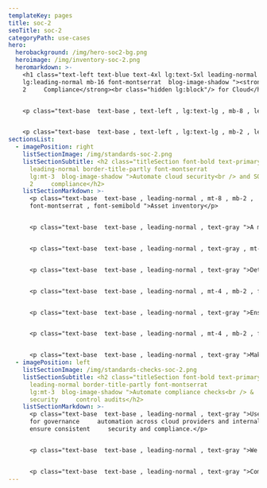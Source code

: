 ```yaml
---
templateKey: pages
title: soc-2
seoTitle: soc-2
categoryPath: use-cases
hero:
  herobackground: /img/hero-soc2-bg.png
  heroimage: /img/inventory-soc-2.png
  heromarkdown: >-
    <h1 class="text-left text-blue text-4xl lg:text-5xl leading-normal
    lg:leading-normal mb-16 font-montserrat  blog-image-shadow "><strong>SOC
    2     Compliance</strong><br class="hidden lg:block"/> for Cloud</h1>


    <p class="text-base  text-base , text-left , lg:text-lg , mb-8 , leading-relaxed , text-gray ">Cyscale offers a powerful set of technical controls helping you prepare for a SOC 2 audit in areas such as security, availability, processing integrity, confidentiality and privacy.</p>


    <p class="text-base  text-base , text-left , lg:text-lg , mb-2 , leading-relaxed , text-gray ">Out-of-the-box policies that you can use for a solid security program.</p>
sectionsList:
  - imagePosition: right
    listSectionImage: /img/standards-soc-2.png
    listSectionSubtitle: <h2 class="titleSection font-bold text-primary
      leading-normal border-title-partly font-montserrat
      lg:mt-3  blog-image-shadow ">Automate cloud security<br /> and SOC
      2     compliance</h2>
    listSectionMarkdown: >-
      <p class="text-base  text-base , leading-normal , mt-8 , mb-2 ,
      font-montserrat , font-semibold ">Asset inventory</p>


      <p class="text-base  text-base , leading-normal , text-gray ">A multi-cloud asset inventory enables the management of information assets. Easily filter the asset table and generate relevant inventory reports.</p>


      <p class="text-base  text-base , leading-normal , text-gray , mt-4 , mb-2 , font-montserrat , font-semibold ">Identity and access management</p>


      <p class="text-base  text-base , leading-normal , text-gray ">Detect misconfigurations related to identities and access and ensure the implementation of Least Privilege and Separation of Duties. Get alerts on new findings.</p>


      <p class="text-base  text-base , leading-normal , mt-4 , mb-2 , font-montserrat , font-semibold ">Encryption</p>


      <p class="text-base  text-base , leading-normal , text-gray ">Ensure encryption with strong algorithms is used for data in-transit and at-rest.</p>


      <p class="text-base  text-base , leading-normal , mt-4 , mb-2 , font-montserrat , font-semibold ">Logging and monitoring</p>


      <p class="text-base  text-base , leading-normal , text-gray ">Make sure that your systems have logs activated and in place, to allow for the detection of anomalies.</p>
  - imagePosition: left
    listSectionImage: /img/standards-checks-soc-2.png
    listSectionSubtitle: <h2 class="titleSection font-bold text-primary
      leading-normal border-title-partly font-montserrat
      lg:mt-3  blog-image-shadow ">Automate compliance checks<br /> &
      security     control audits</h2>
    listSectionMarkdown: >-
      <p class="text-base  text-base , leading-normal , text-gray ">Use Cyscale
      for governance     automation across cloud providers and internal teams to
      ensure consistent     security and compliance.</p>


      <p class="text-base  text-base , leading-normal , text-gray ">We keep your cloud environments under continuous assessment and provide in-app security consultancy so that you make the most of your time and effort.</p>


      <p class="text-base  text-base , leading-normal , text-gray ">Coming soon: create custom Controls that tap into our Security Knowledge Graph™ and automate the security and compliance checks that matter most for your organization.</p>
---
```

